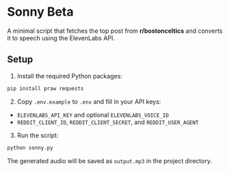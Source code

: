 # Sonny Beta

A minimal script that fetches the top post from **r/bostonceltics** and converts it to speech using the ElevenLabs API.

## Setup

1. Install the required Python packages:

```bash
pip install praw requests
```

2. Copy `.env.example` to `.env` and fill in your API keys:

- `ELEVENLABS_API_KEY` and optional `ELEVENLABS_VOICE_ID`
- `REDDIT_CLIENT_ID`, `REDDIT_CLIENT_SECRET`, and `REDDIT_USER_AGENT`

3. Run the script:

```bash
python sonny.py
```

The generated audio will be saved as `output.mp3` in the project directory.
